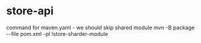 # store-api

command for maven.yaml - we should skip shared module
mvn -B package --file pom.xml -pl !store-sharder-module